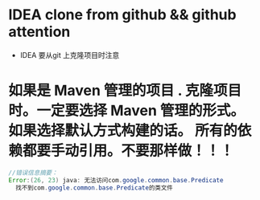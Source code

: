 #    IDEA clone from github && github attention

* IDEA 要从git 上克隆项目时注意

# 如果是 Maven 管理的项目 . 克隆项目时。一定要选择 Maven 管理的形式。 如果选择默认方式构建的话。 所有的依赖都要手动引用。不要那样做！！！

```java
//错误信息摘要：
Error:(26, 23) java: 无法访问com.google.common.base.Predicate
  找不到com.google.common.base.Predicate的类文件
```